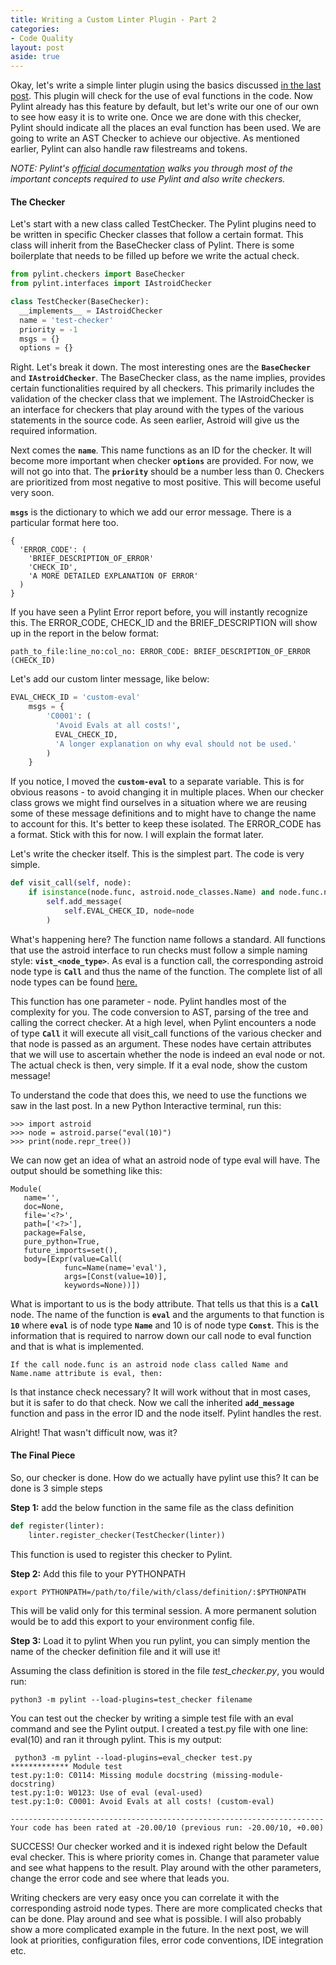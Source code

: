 ```yaml
---
title: Writing a Custom Linter Plugin - Part 2
categories:
- Code Quality
layout: post
aside: true
---
```

Okay, let's write a simple linter plugin using the basics discussed [in the last post](/linter-plugin-part-one). This plugin will check for the use of eval functions in the code. Now Pylint already has this feature by default, but let's write our one of our own to see how easy it is to write one. Once we are done with this checker, Pylint should indicate all the places an eval function has been used. We are going to write an AST Checker to achieve our objective. As mentioned earlier, Pylint can also handle raw filestreams and tokens.

_NOTE: Pylint's [official documentation](http://pylint.pycqa.org/en/latest/how_tos/custom_checkers.html) walks you through most of the important concepts required to use Pylint and also write checkers._

#### The Checker
Let's start with a new class called TestChecker. The Pylint plugins need to be written in specific Checker classes that follow a certain format. This class will inherit from the BaseChecker class of Pylint. There is some boilerplate that needs to be filled up before we write the actual check.

``` Python
from pylint.checkers import BaseChecker
from pylint.interfaces import IAstroidChecker

class TestChecker(BaseChecker):
  __implements__ = IAstroidChecker
  name = 'test-checker'
  priority = -1
  msgs = {}
  options = {}
```
Right. Let's break it down. The most interesting ones are the **`BaseChecker`** and **`IAstroidChecker`**. The BaseChecker class, as the name implies, provides certain functionalities required by all checkers. This primarily includes the validation of the checker class that we implement. The IAstroidChecker is an interface for checkers that play around with the types of the various statements in the source code. As seen earlier, Astroid will give us the required information.

Next comes the **`name`**. This name functions as an ID for the checker. It will become more important when checker **`options`** are provided. For now, we will not go into that. The **`priority`** should be a number less than 0. Checkers are prioritized from most negative to most positive. This will become useful very soon.

**`msgs`** is the dictionary to which we add our error message. There is a particular format here too.
```
{
  'ERROR_CODE': (
    'BRIEF_DESCRIPTION_OF_ERROR'
    'CHECK_ID',
    'A MORE DETAILED EXPLANATION OF ERROR'
  )
}
```
If you have seen a Pylint Error report before, you will instantly recognize this. The ERROR_CODE, CHECK_ID and the BRIEF_DESCRIPTION will show up in the report in the below format:

```
path_to_file:line_no:col_no: ERROR_CODE: BRIEF_DESCRIPTION_OF_ERROR (CHECK_ID)
```
Let's add our custom linter message, like below:

```Python
EVAL_CHECK_ID = 'custom-eval'
    msgs = {
        'C0001': (
          'Avoid Evals at all costs!',
          EVAL_CHECK_ID,
          'A longer explanation on why eval should not be used.'
        )
    }
```

If you notice, I moved the **`custom-eval`** to a separate variable. This is for obvious reasons - to avoid changing it in multiple places. When our checker class grows we might find ourselves in a situation where we are reusing some of these message definitions and to might have to change the name to account for this. It's better to keep these isolated. The ERROR_CODE has a format. Stick with this for now. I will explain the format later.

Let's write the checker itself. This is the simplest part. The code is very simple.

```Python
def visit_call(self, node):
    if isinstance(node.func, astroid.node_classes.Name) and node.func.name == 'eval':
        self.add_message(
            self.EVAL_CHECK_ID, node=node
        )
```
What's happening here? The function name follows a standard. All functions that use the astroid interface to run checks must follow a simple naming style: **`vist_<node_type>`**. As eval is a function call, the corresponding astroid node type is **`Call`** and thus the name of the function. The complete list of all node types can be found [here.](http://pylint.pycqa.org/projects/astroid/en/latest/api/astroid.nodes.html)

This function has one parameter - node. Pylint handles most of the complexity for you. The code conversion to AST, parsing of the tree and calling the correct checker. At a high level, when Pylint encounters a node of type **`Call`** it will execute all visit_call functions of the various checker and that node is passed as an argument. These nodes have certain attributes that we will use to ascertain whether the node is indeed an eval node or not. The actual check is then, very simple. If it a eval node, show the custom message!

To understand the code that does this, we need to use the functions we saw in the last post. In a new Python Interactive terminal, run this:
```
>>> import astroid
>>> node = astroid.parse("eval(10)")
>>> print(node.repr_tree())
```
We can now get an idea of what an astroid node of type eval will have. The output should be something like this:
```
Module(
   name='',
   doc=None,
   file='<?>',
   path=['<?>'],
   package=False,
   pure_python=True,
   future_imports=set(),
   body=[Expr(value=Call(
            func=Name(name='eval'),
            args=[Const(value=10)],
            keywords=None))])
```

What is important to us is the body attribute. That tells us that this is a **`Call`** node. The name of the function is **`eval`** and the arguments to that function is **`10`** where **`eval`** is of node type **`Name`** and 10 is of node type **`Const`**. This is the information that is required to narrow down our call node to eval function and that is what is implemented.

```
If the call node.func is an astroid node class called Name and Name.name attribute is eval, then:
```
Is that instance check necessary? It will work without that in most cases, but it is safer to do that check.
Now we call the inherited **`add_message`** function and pass in the error ID and the node itself. Pylint handles the rest.

Alright! That wasn't difficult now, was it?

#### The Final Piece
So, our checker is done. How do we actually have pylint use this? It can be done is 3 simple steps

**Step 1:** add the below function in the same file as the class definition

```Python
def register(linter):
    linter.register_checker(TestChecker(linter))
```
This function is used to register this checker to Pylint.

**Step 2:** Add this file to your PYTHONPATH
```
export PYTHONPATH=/path/to/file/with/class/definition/:$PYTHONPATH
```
This will be valid only for this terminal session. A more permanent solution would be to add this export to your environment config file.

**Step 3:** Load it to pylint
When you run pylint, you can simply mention the name of the checker definition file and it will use it!

Assuming the class definition is stored in the file *test_checker.py*, you would run:
```
python3 -m pylint --load-plugins=test_checker filename
```

You can test out the checker by writing a simple test file with an eval command and see the Pylint output. I created a test.py file with one line: eval(10) and ran it through pylint. This is my output:

```
 python3 -m pylint --load-plugins=eval_checker test.py
************* Module test
test.py:1:0: C0114: Missing module docstring (missing-module-docstring)
test.py:1:0: W0123: Use of eval (eval-used)
test.py:1:0: C0001: Avoid Evals at all costs! (custom-eval)

----------------------------------------------------------------------
Your code has been rated at -20.00/10 (previous run: -20.00/10, +0.00)
```

SUCCESS! Our checker worked and it is indexed right below the Default eval checker. This is where priority comes in. Change that parameter value and see what happens to the result. Play around with the other parameters, change the error code and see where that leads you.

Writing checkers are very easy once you can correlate it with the corresponding astroid node types. There are more complicated checks that can be done. Play around and see what is possible. I will also probably show a more complicated example in the future.
In the next post, we will look at priorities, configuration files, error code conventions, IDE integration etc.